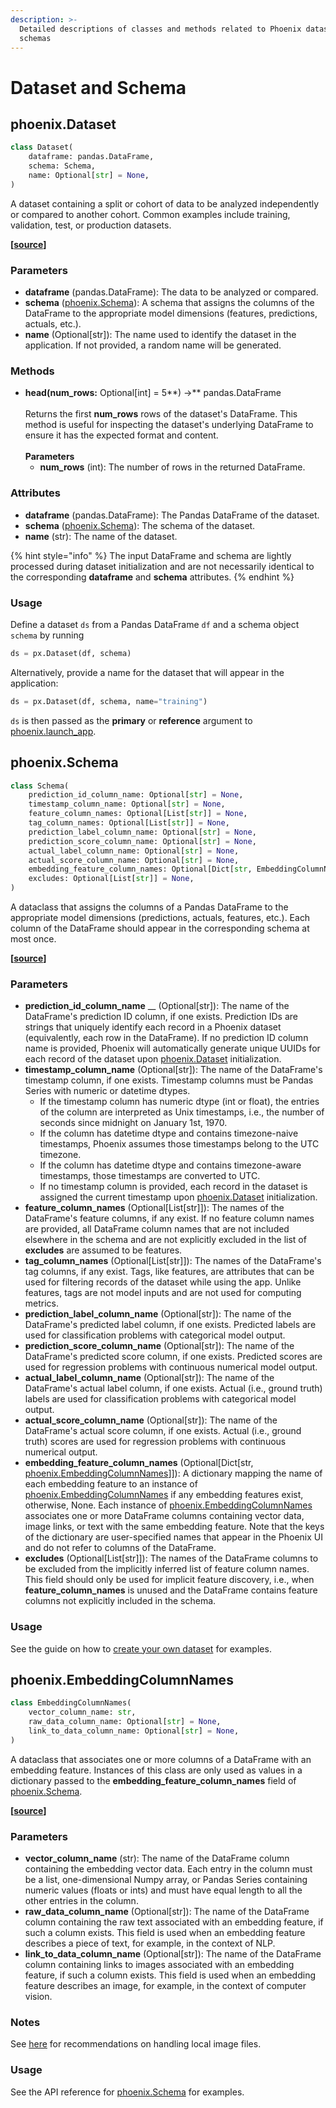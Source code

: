 ```yaml
---
description: >-
  Detailed descriptions of classes and methods related to Phoenix datasets and
  schemas
---
```


# Dataset and Schema

## phoenix.Dataset

```python
class Dataset(
    dataframe: pandas.DataFrame,
    schema: Schema,
    name: Optional[str] = None,
)
```

A dataset containing a split or cohort of data to be analyzed independently or compared to another cohort. Common examples include training, validation, test, or production datasets.

**\[**[**source**](https://github.com/Arize-ai/phoenix/blob/main/src/phoenix/datasets/dataset.py)**]**

### Parameters

* **dataframe** (pandas.DataFrame): The data to be analyzed or compared.
* **schema** ([phoenix.Schema](dataset-and-schema.md#phoenix.schema)): A schema that assigns the columns of the DataFrame to the appropriate model dimensions (features, predictions, actuals, etc.).
* **name** (Optional\[str]): The name used to identify the dataset in the application. If not provided, a random name will be generated.

### Methods

* **head(num\_rows:** Optional\[int] = 5**)  ->**  pandas.DataFrame\
  \
  Returns the first **num\_rows** rows of the dataset's DataFrame. This method is useful for inspecting the dataset's underlying DataFrame to ensure it has the expected format and content.\
  \
  **Parameters**
  * **num\_rows** (int): The number of rows in the returned DataFrame.

### Attributes

* **dataframe** (pandas.DataFrame): The Pandas DataFrame of the dataset.
* **schema** ([phoenix.Schema](dataset-and-schema.md#phoenix.schema)): The schema of the dataset.
* **name** (str): The name of the dataset.

{% hint style="info" %}
The input DataFrame and schema are lightly processed during dataset initialization and are not necessarily identical to the corresponding **dataframe** and **schema** attributes.
{% endhint %}

### Usage

Define a dataset `ds` from a Pandas DataFrame `df` and a schema object `schema` by running

```python
ds = px.Dataset(df, schema)
```

Alternatively, provide a name for the dataset that will appear in the application:

```python
ds = px.Dataset(df, schema, name="training")
```

`ds` is then passed as the **primary** or **reference** argument to [phoenix.launch\_app](session.md#phoenix.launch\_app).

## phoenix.Schema

```python
class Schema(
    prediction_id_column_name: Optional[str] = None,
    timestamp_column_name: Optional[str] = None,
    feature_column_names: Optional[List[str]] = None,
    tag_column_names: Optional[List[str]] = None,
    prediction_label_column_name: Optional[str] = None,
    prediction_score_column_name: Optional[str] = None,
    actual_label_column_name: Optional[str] = None,
    actual_score_column_name: Optional[str] = None,
    embedding_feature_column_names: Optional[Dict[str, EmbeddingColumnNames]] = None,
    excludes: Optional[List[str]] = None,
)
```

A dataclass that assigns the columns of a Pandas DataFrame to the appropriate model dimensions (predictions, actuals, features, etc.). Each column of the DataFrame should appear in the corresponding schema at most once.

**\[**[**source**](https://github.com/Arize-ai/phoenix/blob/main/src/phoenix/datasets/schema.py)**]**

### Parameters

* **prediction\_id\_column\_name** __ (Optional\[str]): The name of the DataFrame's prediction ID column, if one exists. Prediction IDs are strings that uniquely identify each record in a Phoenix dataset (equivalently, each row in the DataFrame). If no prediction ID column name is provided, Phoenix will automatically generate unique UUIDs for each record of the dataset upon [phoenix.Dataset](dataset-and-schema.md#phoenix.dataset) initialization.
* **timestamp\_column\_name** (Optional\[str]): The name of the DataFrame's timestamp column, if one exists. Timestamp columns must be Pandas Series with numeric or datetime dtypes.
  * If the timestamp column has numeric dtype (int or float), the entries of the column are interpreted as Unix timestamps, i.e., the number of seconds since midnight on January 1st, 1970.
  * If the column has datetime dtype and contains timezone-naive timestamps, Phoenix assumes those timestamps belong to the UTC timezone.
  * If the column has datetime dtype and contains timezone-aware timestamps, those timestamps are converted to UTC.
  * If no timestamp column is provided, each record in the dataset is assigned the current timestamp upon [phoenix.Dataset](dataset-and-schema.md#phoenix.dataset) initialization.
* **feature\_column\_names** (Optional\[List\[str]]): The names of the DataFrame's feature columns, if any exist. If no feature column names are provided, all DataFrame column names that are not included elsewhere in the schema and are not explicitly excluded in the list of **excludes** are assumed to be features.
* **tag\_column\_names** (Optional\[List\[str]]): The names of the DataFrame's tag columns, if any exist. Tags, like features, are attributes that can be used for filtering records of the dataset while using the app. Unlike features, tags are not model inputs and are not used for computing metrics.
* **prediction\_label\_column\_name** (Optional\[str]): The name of the DataFrame's predicted label column, if one exists. Predicted labels are used for classification problems with categorical model output.
* **prediction\_score\_column\_name** (Optional\[str]): The name of the DataFrame's predicted score column, if one exists. Predicted scores are used for regression problems with continuous numerical model output.
* **actual\_label\_column\_name** (Optional\[str]): The name of the DataFrame's actual label column, if one exists. Actual (i.e., ground truth) labels are used for classification problems with categorical model output.
* **actual\_score\_column\_name** (Optional\[str]): The name of the DataFrame's actual score column, if one exists. Actual (i.e., ground truth) scores are used for regression problems with continuous numerical output.
* **embedding\_feature\_column\_names** (Optional\[Dict\[str, [phoenix.EmbeddingColumnNames](dataset-and-schema.md#phoenix.embeddingcolumnnames)]]): A dictionary mapping the name of each embedding feature to an instance of [phoenix.EmbeddingColumnNames](dataset-and-schema.md#phoenix.embeddingcolumnnames) if any embedding features exist, otherwise, None. Each instance of [phoenix.EmbeddingColumnNames](dataset-and-schema.md#phoenix.embeddingcolumnnames) associates one or more DataFrame columns containing vector data, image links, or text with the same embedding feature. Note that the keys of the dictionary are user-specified names that appear in the Phoenix UI and do not refer to columns of the DataFrame.
* **excludes** (Optional\[List\[str]]): The names of the DataFrame columns to be excluded from the implicitly inferred list of feature column names. This field should only be used for implicit feature discovery, i.e., when **feature\_column\_names** is unused and the DataFrame contains feature columns not explicitly included in the schema.

### Usage

See the guide on how to [create your own dataset](../how-to/define-your-schema.md) for examples.

## phoenix.EmbeddingColumnNames

```python
class EmbeddingColumnNames(
    vector_column_name: str,
    raw_data_column_name: Optional[str] = None,
    link_to_data_column_name: Optional[str] = None,
)
```

A dataclass that associates one or more columns of a DataFrame with an embedding feature. Instances of this class are only used as values in a dictionary passed to the **embedding\_feature\_column\_names** field of [phoenix.Schema](dataset-and-schema.md#phoenix.schema).

**\[**[**source**](https://github.com/Arize-ai/phoenix/blob/main/src/phoenix/datasets/schema.py)**]**

### Parameters

* **vector\_column\_name** (str): The name of the DataFrame column containing the embedding vector data. Each entry in the column must be a list, one-dimensional Numpy array, or Pandas Series containing numeric values (floats or ints) and must have equal length to all the other entries in the column.
* **raw\_data\_column\_name** (Optional\[str]): The name of the DataFrame column containing the raw text associated with an embedding feature, if such a column exists. This field is used when an embedding feature describes a piece of text, for example, in the context of NLP.
* **link\_to\_data\_column\_name** (Optional\[str]): The name of the DataFrame column containing links to images associated with an embedding feature, if such a column exists. This field is used when an embedding feature describes an image, for example, in the context of computer vision.

### Notes

See [here](../how-to/define-your-schema.md#local-images) for recommendations on handling local image files.

### Usage

See the API reference for [phoenix.Schema](dataset-and-schema.md#phoenix.schema) for examples.

